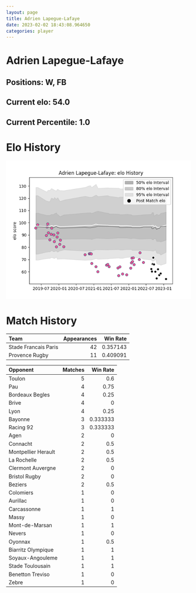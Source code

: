 ```yaml
---  
layout: page  
title: Adrien Lapegue-Lafaye  
date: 2023-02-02 18:43:08.964650  
categories: player  
---
```

# Adrien Lapegue-Lafaye

## Positions: W, FB

## Current elo: 54.0

## Current Percentile: 1.0

# Elo History


![elo history](history_AdrienLapegue-Lafaye.png)
# Match History


| Team                 |   Appearances |   Win Rate |
|:---------------------|--------------:|-----------:|
| Stade Francais Paris |            42 |   0.357143 |
| Provence Rugby       |            11 |   0.409091 |

| Opponent            |   Matches |   Win Rate |
|:--------------------|----------:|-----------:|
| Toulon              |         5 |   0.6      |
| Pau                 |         4 |   0.75     |
| Bordeaux Begles     |         4 |   0.25     |
| Brive               |         4 |   0        |
| Lyon                |         4 |   0.25     |
| Bayonne             |         3 |   0.333333 |
| Racing 92           |         3 |   0.333333 |
| Agen                |         2 |   0        |
| Connacht            |         2 |   0.5      |
| Montpellier Herault |         2 |   0.5      |
| La Rochelle         |         2 |   0.5      |
| Clermont Auvergne   |         2 |   0        |
| Bristol Rugby       |         2 |   0        |
| Beziers             |         2 |   0.5      |
| Colomiers           |         1 |   0        |
| Aurillac            |         1 |   0        |
| Carcassonne         |         1 |   1        |
| Massy               |         1 |   0        |
| Mont-de-Marsan      |         1 |   1        |
| Nevers              |         1 |   0        |
| Oyonnax             |         1 |   0.5      |
| Biarritz Olympique  |         1 |   1        |
| Soyaux-Angouleme    |         1 |   1        |
| Stade Toulousain    |         1 |   1        |
| Benetton Treviso    |         1 |   0        |
| Zebre               |         1 |   0        |